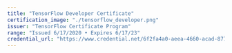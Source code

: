 ```yaml
---
title: "TensorFlow Developer Certificate"
certification_image: "./tensorflow_developer.png"
issuer: "TensorFlow Certificate Program"
range: "Issued 6/17/2020 • Expires 6/17/23"
credential_url: "https://www.credential.net/6f2fa4a0-aeea-4660-acad-877a21d11b49"
---
```

